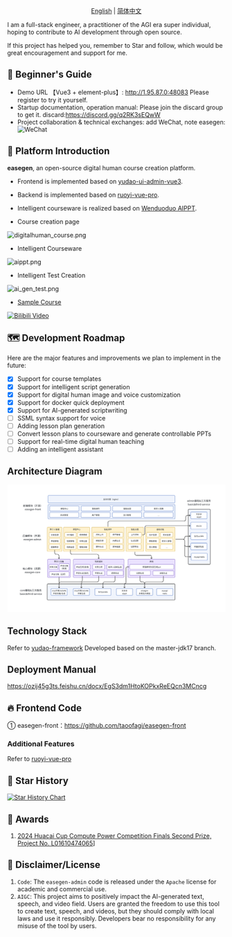 
<p align="center">
  <a href="./README.md">English</a> |
  <a href="./README_cn.md">简体中文</a> 
</p>

I am a full-stack engineer, a practitioner of the AGI era super individual, hoping to contribute to AI development through open source.

If this project has helped you, remember to Star and follow, which would be great encouragement and support for me.

## 🐶 Beginner's Guide

* Demo URL 【Vue3 + element-plus】: <http://1.95.87.0:48083> Please register to try it yourself.
* Startup documentation, operation manual: Please join the discard group to get it.
discard:https://discord.gg/q2RK3sEQwW
* Project collaboration & technical exchanges: add WeChat, note easegen:
![WeChat](.image%2Fdigitalcourse%2Fwechat.png)

## 🐯 Platform Introduction

**easegen**, an open-source digital human course creation platform.

* Frontend is implemented based on [yudao-ui-admin-vue3](https://gitee.com/yudaocode/yudao-ui-admin-vue3).
* Backend is implemented based on [ruoyi-vue-pro](https://gitee.com/zhijiantianya/ruoyi-vue-pro).
* Intelligent courseware is realized based on [Wenduoduo AIPPT](https://easegen.docmee.cn).

* Course creation page

![digitalhuman_course.png](.image%2Fdigitalcourse%2Fdigitalhuman_course.gif)

* Intelligent Courseware

![aippt.png](.image%2Fdigitalcourse%2Faippt.gif)
* Intelligent Test Creation

![ai_gen_test.png](.image%2Fdigitalcourse%2Fai_gen_test.gif)

*  [Sample Course](https://www.bilibili.com/video/av113088116297160/)

[![Bilibili Video](.image%2Fdigitalcourse%2Fdemo_course.png)](https://www.bilibili.com/video/av113088116297160/)

## 🗺️ Development Roadmap

Here are the major features and improvements we plan to implement in the future:
- [x] Support for course templates
- [x] Support for intelligent script generation
- [x] Support for digital human image and voice customization
- [x] Support for docker quick deployment
- [x] Support for AI-generated scriptwriting
- [ ] SSML syntax support for voice
- [ ] Adding lesson plan generation
- [ ] Convert lesson plans to courseware and generate controllable PPTs
- [ ] Support for real-time digital human teaching
- [ ] Adding an intelligent assistant

## Architecture Diagram

![easegen_diagram.png](.image%2Fdigitalcourse%2Feasegen_diagram.png)

## Technology Stack

Refer to [yudao-framework](https://gitee.com/zhijiantianya/ruoyi-vue-pro)
Developed based on the master-jdk17 branch.

## Deployment Manual
https://ozij45g3ts.feishu.cn/docx/EgS3dm1HtoKOPkxReEQcn3MCncg

## 🔥 Frontend Code

① easegen-front：<https://github.com/taoofagi/easegen-front>

### Additional Features
Refer to [ruoyi-vue-pro](https://gitee.com/zhijiantianya/ruoyi-vue-pro#-%E5%86%85%E7%BD%AE%E5%8A%9F%E8%83%BD)

## 🌟 Star History

[![Star History Chart](https://api.star-history.com/svg?repos=taoofagi/easegen-admin&type=Date)](https://star-history.com/#taoofagi/easegen-admin&Date)

## 🤝 Awards
1. [2024 Huacai Cup Compute Power Competition Finals Second Prize, Project No. L01610474065](https://mp.weixin.qq.com/s/SE10-cxLVurf0BfAMaegmw)]

## 🧾 Disclaimer/License

1. `Code`: The `easegen-admin` code is released under the `Apache` license for academic and commercial use.
2. `AIGC`: This project aims to positively impact the AI-generated text, speech, and video field. Users are granted the freedom to use this tool to create text, speech, and videos, but they should comply with local laws and use it responsibly. Developers bear no responsibility for any misuse of the tool by users.
